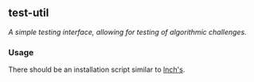 ## test-util
*A simple testing interface, allowing for testing of algorithmic challenges.*

### Usage
There should be an installation script similar to [lnch's](../lnch/version1/lnch-init.sh).